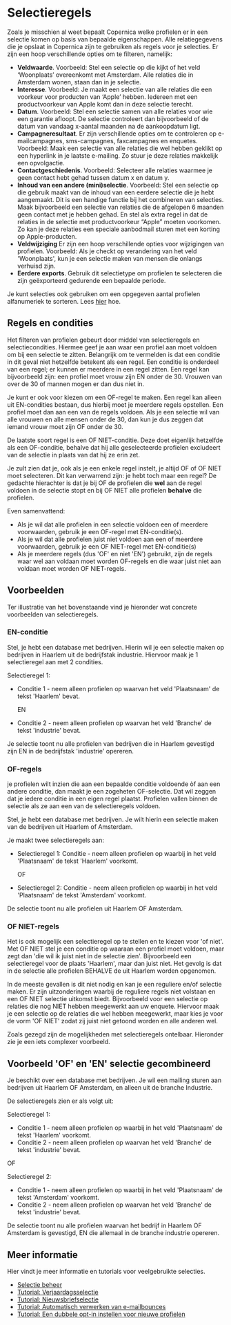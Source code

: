 # Selectieregels

Zoals je misschien al weet bepaalt Copernica welke profielen er in een 
selectie komen op basis van bepaalde eigenschappen. Alle relatiegegevens 
die je opslaat in Copernica zijn te gebruiken als regels voor je selecties. 
Er zijn een hoop verschillende opties om te filteren, namelijk:

* **Veldwaarde**. Voorbeeld: Stel een selectie op die kijkt of het veld 
‘Woonplaats’ overeenkomt met Amsterdam. Alle relaties die in Amsterdam 
wonen, staan dan in je selectie.
* **Interesse**. Voorbeeld: Je maakt een selectie van alle relaties die 
een voorkeur voor producten van ‘Apple’ hebben. Iedereen met een 
productvoorkeur van Apple komt dan in deze selectie terecht.
* **Datum**. Voorbeeld: Stel een selectie samen van alle relaties voor 
wie een garantie afloopt. De selectie controleert dan bijvoorbeeld of 
de datum van vandaag x-aantal maanden na de aankoopdatum ligt.
* **Campagneresultaat**. Er zijn verschillende opties om te controleren 
op e-mailcampagnes, sms-campagnes, faxcampagnes en enquetes. Voorbeeld: 
Maak een selectie van alle relaties die wel hebben geklikt op een 
hyperlink in je laatste e-mailing. Zo stuur je deze relaties makkelijk 
een opvolgactie.
* **Contactgeschiedenis**. Voorbeeld: Selecteer alle relaties waarmee 
je geen contact hebt gehad tussen datum x en datum y.
* **Inhoud van een andere (mini)selectie**. Voorbeeld: Stel een selectie 
op die gebruik maakt van de inhoud van een eerdere selectie die je hebt 
aangemaakt. Dit is een handige functie bij het combineren van selecties. 
Maak bijvoorbeeld een selectie van relaties die de afgelopen 6 maanden 
geen contact met je hebben gehad. En stel als extra regel in dat de 
relaties in de selectie met productvoorkeur “Apple” moeten voorkomen. 
Zo kan je deze relaties een speciale aanbodmail sturen met een korting 
op Apple-producten.
* **Veldwijziging** Er zijn een hoop verschillende opties voor 
wijzigingen van profielen. Voorbeeld: Als je checkt op verandering van het 
veld 'Woonplaats', kun je een selectie maken van mensen die onlangs 
verhuisd zijn.
* **Eerdere exports**. Gebruik dit selectietype om profielen te 
selecteren die zijn geëxporteerd gedurende een bepaalde periode.

Je kunt selecties ook gebruiken om een opgegeven aantal profielen 
alfanumeriek te sorteren. Lees [hier](sorting-and-selecting-profiles-in-a-database-or-collection) hoe.

## Regels en condities
Het filteren van profielen gebeurt door middel van selectieregels en 
selectiecondities. Hiermee geef je aan waar een profiel aan moet voldoen 
om bij een selectie te zitten. Belangrijk om te vermelden is dat een 
conditie in dit geval niet hetzelfde betekent als een regel. Een 
conditie is onderdeel van een regel; er kunnen er meerdere in een regel 
zitten. Een regel kan bijvoorbeeld zijn: een profiel moet vrouw zijn EN 
onder de 30. Vrouwen van over de 30 of mannen mogen er dan 
dus niet in. 

Je kunt er ook voor kiezen om een OF-regel te maken. Een regel kan alleen 
uit EN-condities bestaan, dus hierbij moet je meerdere regels opstellen. 
Een profiel moet dan aan een van de regels voldoen. Als je een selectie 
wil van alle vrouwen en alle mensen onder de 30, dan kun je dus zeggen 
dat iemand vrouw moet zijn OF onder de 30.

De laatste soort regel is een OF NIET-conditie. Deze doet eigenlijk 
hetzelfde als een OF-conditie, behalve dat hij alle geselecteerde 
profielen excludeert van de selectie in plaats van dat hij ze erin zet. 

Je zult zien dat je, ook als je een enkele regel instelt, je altijd OF 
of OF NIET moet selecteren. Dit kan verwarrend zijn: je hebt toch maar 
een regel? De gedachte hierachter is dat je bij OF de profielen die **wel** 
aan de regel voldoen in de selectie stopt en bij OF NIET alle profielen 
**behalve** die profielen.

Even samenvattend:

* Als je wil dat alle profielen in een selectie voldoen een of meerdere voorwaarden, 
gebruik je een OF-regel met EN-conditie(s).
* Als je wil dat alle profielen juist niet voldoen aan een of meerdere voorwaarden, 
gebruik je een OF NIET-regel met EN-conditie(s)
* Als je meerdere regels (dus 'OF' en niet 'EN') gebruikt, 
zijn de regels waar wel aan voldaan moet worden OF-regels en die waar 
juist niet aan voldaan moet worden OF NIET-regels.

## Voorbeelden
Ter illustratie van het bovenstaande vind je hieronder wat concrete 
voorbeelden van selectieregels.

### EN-conditie

Stel, je hebt een database met bedrijven. Hierin wil je een selectie 
maken op bedrijven in Haarlem uit de bedrijfstak industrie. Hiervoor 
maak je 1 selectieregel aan met 2 condities.

Selectieregel 1:

* Conditie 1 - neem alleen profielen op waarvan het veld 'Plaatsnaam' 
de tekst 'Haarlem' bevat.

    EN
    
* Conditie 2 - neem alleen profielen op waarvan het veld 'Branche' de 
tekst 'industrie' bevat.

Je selectie toont nu alle profielen van bedrijven die in Haarlem 
gevestigd zijn EN in de bedrijfstak 'industrie' opereren.

### OF-regels

je profielen wilt inzien die aan een bepaalde conditie voldoende òf aan 
een andere conditie, dan maakt je een zogeheten OF-selectie. Dat wil 
zeggen dat je iedere conditie in een eigen regel plaatst. Profielen 
vallen binnen de selectie als ze aan een van de selectieregels voldoen.

Stel, je hebt een database met bedrijven. Je wilt hierin een selectie 
maken van de bedrijven uit Haarlem of Amsterdam.

Je maakt twee selectieregels aan:

* Selectieregel 1: Conditie - neem alleen profielen op waarbij in het 
veld 'Plaatsnaam' de tekst 'Haarlem' voorkomt.
   
   OF

* Selectieregel 2: Conditie - neem alleen profielen op waarbij in het 
veld 'Plaatsnaam' de tekst 'Amsterdam' voorkomt.

De selectie toont nu alle profielen uit Haarlem OF Amsterdam.

### OF NIET-regels

Het is ook mogelijk een selectieregel op te stellen en te kiezen voor 
'of niet'. Met OF NIET stel je een conditie op waaraan een profiel moet 
voldoen, maar zegt dan 'die wil ik juist niet in de selectie zien'. 
Bijvoorbeeld een selectieregel voor de plaats 'Haarlem', maar dan juist 
niet. Het gevolg is dat in de selectie alle profielen BEHALVE de uit 
Haarlem worden opgenomen.

In de meeste gevallen is dit niet nodig en kan je een reguliere en/of 
selectie maken. Er zijn uitzonderingen waarbij de reguliere regels niet 
volstaan en een OF NIET selectie uitkomst biedt. Bijvoorbeeld voor een 
selectie op relaties die nog NIET hebben meegewerkt aan uw enquete. 
Hiervoor maak je een selectie op de relaties die wel hebben meegewerkt, 
maar kies je voor de vorm 'OF NIET' zodat zij juist niet getoond worden 
en alle anderen wel.

Zoals gezegd zijn de mogelijkheden met selectieregels ontelbaar. 
Hieronder zie je een iets complexer voorbeeld.

## Voorbeeld 'OF' en 'EN' selectie gecombineerd

Je beschikt over een database met bedrijven. Je wil een mailing sturen 
aan bedrijven uit Haarlem OF Amsterdam, en alleen uit de branche Industrie.

De selectieregels zien er als volgt uit:

Selectieregel 1:

* Conditie 1 - neem alleen profielen op waarbij in het veld 'Plaatsnaam' 
de tekst 'Haarlem' voorkomt.
* Conditie 2 - neem alleen profielen op waarvan het veld 'Branche' de 
tekst 'industrie' bevat.

OF

Selectieregel 2:

* Conditie 1 - neem alleen profielen op waarbij in het veld 'Plaatsnaam' 
de tekst 'Amsterdam' voorkomt.
* Conditie 2 - neem alleen profielen op waarvan het veld 'Branche' de 
tekst 'industrie' bevat.

De selectie toont nu alle profielen waarvan het bedrijf in Haarlem OF 
Amsterdam is gevestigd, EN die allemaal in de branche industrie opereren.

## Meer informatie

Hier vindt je meer informatie en tutorials voor veelgebruikte selecties.

* [Selectie beheer](./selections-introduction)
* [Tutorial: Verjaardagsselectie](how-to-create-a-birthday-selection)
* [Tutorial: Nieuwsbriefselectie](create-a-mailing-list)
* [Tutorial: Automatisch verwerken van e-mailbounces](./automatically-process-bounces)
* [Tutorial: Een dubbele opt-in instellen voor nieuwe profielen](./create-a-double-optin-for-new-subscribers)



